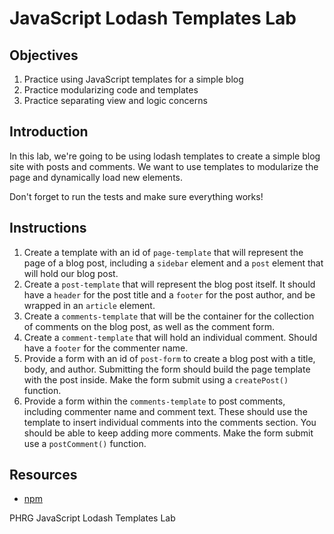 # JavaScript Lodash Templates Lab

## Objectives

1. Practice using JavaScript templates for a simple blog
2. Practice modularizing code and templates
3. Practice separating view and logic concerns

## Introduction

In this lab, we're going to be using lodash templates to create a simple blog site with posts and comments. We want to use templates to modularize the page and dynamically load new elements.

Don't forget to run the tests and make sure everything works!

## Instructions

1. Create a template with an id of `page-template` that will represent the page of a blog post, including a `sidebar` element and a `post` element that will hold our blog post.
2. Create a `post-template` that will represent the blog post itself. It should have a `header` for the post title and a `footer` for the post author, and be wrapped in an `article` element.
3. Create a `comments-template` that will be the container for the collection of comments on the blog post, as well as the comment form.
4. Create a `comment-template` that will hold an individual comment. Should have a `footer` for the commenter name.
5. Provide a form with an id of `post-form` to create a blog post with a title, body, and author. Submitting the form should build the page template with the post inside. Make the form submit using a `createPost()` function.
6. Provide a form within the `comments-template` to post comments, including commenter name and comment text. These should use the template to insert individual comments into the comments section. You should be able to keep adding more comments. Make the form submit use a `postComment()` function.

## Resources

- [npm](https://npmjs.org)
<p data-visibility='hidden'>PHRG JavaScript Lodash Templates Lab</p>